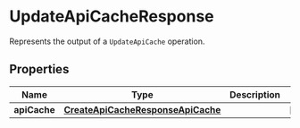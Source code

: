 

# UpdateApiCacheResponse

Represents the output of a <code>UpdateApiCache</code> operation.

## Properties

| Name | Type | Description | Notes |
|------------ | ------------- | ------------- | -------------|
|**apiCache** | [**CreateApiCacheResponseApiCache**](CreateApiCacheResponseApiCache.md) |  |  [optional] |



